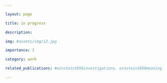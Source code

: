 ```yaml
---

layout: page

title: in progress

description: 

img: #assets/img/12.jpg

importance: 1

category: work

related_publications: #einstein1956investigations, einstein1950meaning

---
```


